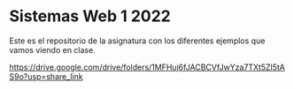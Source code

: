 # Sistemas Web 1 2022 #

Este es el repositorio de la asignatura con los diferentes ejemplos que vamos viendo en clase.


https://drive.google.com/drive/folders/1MFHuj6fJACBCVfJwYza7TXt5Zl5tAS9o?usp=share_link
